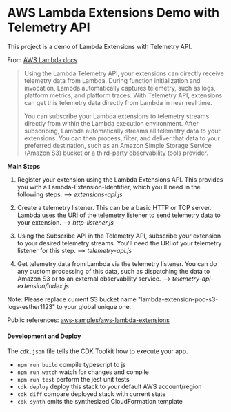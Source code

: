 # AWS Lambda Extensions Demo with Telemetry API

This project is a demo of Lambda Extensions with Telemetry API.

From [AWS Lambda docs](https://docs.aws.amazon.com/lambda/latest/dg/telemetry-api.html)
> Using the Lambda Telemetry API, your extensions can directly receive telemetry data from Lambda. During function initialization and invocation, Lambda automatically captures telemetry, such as logs, platform metrics, and platform traces. With Telemetry API, extensions can get this telemetry data directly from Lambda in near real time.
> 
> You can subscribe your Lambda extensions to telemetry streams directly from within the Lambda execution environment. After subscribing, Lambda automatically streams all telemetry data to your extensions. You can then process, filter, and deliver that data to your preferred destination, such as an Amazon Simple Storage Service (Amazon S3) bucket or a third-party observability tools provider.

**Main Steps**
1. Register your extension using the Lambda Extensions API. This provides you with a Lambda-Extension-Identifier, which you'll need in the following steps. --> *extensions-api.js*

1. Create a telemetry listener. This can be a basic HTTP or TCP server. Lambda uses the URI of the telemetry listener to send telemetry data to your extension. --> *http-listener.js*

1. Using the Subscribe API in the Telemetry API, subscribe your extension to your desired telemetry streams. You'll need the URI of your telemetry listener for this step. --> *telemetry-api.js*

1. Get telemetry data from Lambda via the telemetry listener. You can do any custom processing of this data, such as dispatching the data to Amazon S3 or to an external observability service. --> *telemetry-api-extension/index.js*

Note: Please replace current S3 bucket name "lambda-extension-poc-s3-logs-esther1123" to your global unique one. 

Public references: [aws-samples/aws-lambda-extensions](https://github.com/aws-samples/aws-lambda-extensions/tree/main/nodejs-example-logs-api-extension/nodejs-example-logs-api-extension)

#### Development and Deploy

The `cdk.json` file tells the CDK Toolkit how to execute your app.

* `npm run build`   compile typescript to js
* `npm run watch`   watch for changes and compile
* `npm run test`    perform the jest unit tests
* `cdk deploy`      deploy this stack to your default AWS account/region
* `cdk diff`        compare deployed stack with current state
* `cdk synth`       emits the synthesized CloudFormation template
